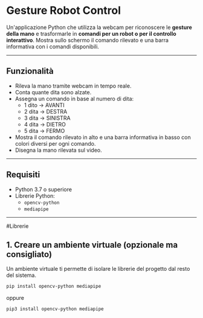 # Gesture Robot Control

Un'applicazione Python che utilizza la webcam per riconoscere le **gesture della mano** e trasformarle in **comandi per un robot o per il controllo interattivo**. Mostra sullo schermo il comando rilevato e una barra informativa con i comandi disponibili.

---

## Funzionalità
- Rileva la mano tramite webcam in tempo reale.
- Conta quante dita sono alzate.
- Assegna un comando in base al numero di dita:
  - 1 dito → AVANTI
  - 2 dita → DESTRA
  - 3 dita → SINISTRA
  - 4 dita → DIETRO
  - 5 dita → FERMO
- Mostra il comando rilevato in alto e una barra informativa in basso con colori diversi per ogni comando.
- Disegna la mano rilevata sul video.

---

## Requisiti
- Python 3.7 o superiore
- Librerie Python:
  - `opencv-python`
  - `mediapipe`

---

#Librerie
## 1. Creare un ambiente virtuale (opzionale ma consigliato)
Un ambiente virtuale ti permette di isolare le librerie del progetto dal resto del sistema.

```bash
pip install opencv-python mediapipe
```
oppure
```bash
pip3 install opencv-python mediapipe
```
